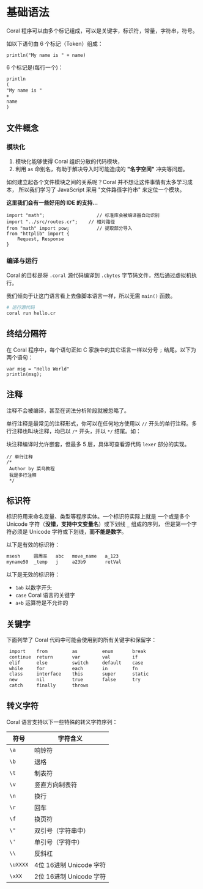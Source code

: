 # 基础语法

Coral 程序可以由多个标记组成，可以是关键字，标识符，常量，字符串，符号。

如以下语句由 6 个标记（Token）组成：

```coral
println("My name is " + name)
```

6 个标记是(每行一个)：

```txt
println
(
"My name is "
+
name
)
```

## 文件概念

### 模块化

1. 模块化能够使得 Coral 组织分散的代码模块，
2. 利用 `as` 命别名，有助于解决导入时可能造成的 **"名字空间"** 冲突等问题。

如何建立起各个文件模块之间的关系呢？Coral 并不想让这件事情有太多学习成本，
所以我们学习了 JavaScript 采用 "文件路径字符串" 来定位一个模块。

**这里我们会有一些好用的 IDE 的支持...**

```
import "math";                   // 标准库会被编译器自动识别
import "../src/routes.cr";    // 相对路径
from "math" import pow;          // 提取部分导入
from "httplib" import {
    Request, Response
}
```

### 编译与运行

Coral 的目标是将 `.coral` 源代码编译到 `.cbytes` 字节码文件，然后通过虚拟机执行。

我们倾向于让这门语言看上去像脚本语言一样，所以无需 `main()` 函数。

```bash
# 运行源代码
coral run hello.cr
```

## 终结分隔符

在 Coral 程序中，每个语句正如 C 家族中的其它语言一样以分号 `;` 结尾。以下为两个语句：

```coral
var msg = "Hello World"
println(msg);
```

## 注释

注释不会被编译，甚至在词法分析阶段就被忽略了。

单行注释是最常见的注释形式，你可以在任何地方使用以 `//` 开头的单行注释。多行注释也叫块注释，均已以 `/*` 开头，并以 `*/` 结尾。如：

块注释编译时允许嵌套，但最多 5 层，具体可查看源代码 `lexer` 部分的实现。

```coral
// 单行注释
/*
 Author by 菜鸟教程
 我是多行注释
 */
```

## 标识符

标识符用来命名变量、类型等程序实体。一个标识符实际上就是
一个或是多个 Unicode 字符（**没错，支持中文变量名**）或下划线 `_` 组成的序列，
但是第一个字符必须是 Unicode 字符或下划线，**而不能是数字**。

以下是有效的标识符：

```txt
msesh     圆周率   abc   move_name   a_123
myname50  _temp   j     a23b9       retVal
```

以下是无效的标识符：

- `1ab` 以数字开头
- `case` Coral 语言的关键字
- `a+b` 运算符是不允许的

## 关键字

下面列举了 Coral 代码中可能会使用到的所有关键字和保留字：

```txt
 import    from         as         enum       break  
 continue  return       var        val        if           
 elif      else         switch     default    case       
 while     for          each       in         fn         
 class     interface    this       super      static   
 new       nil          true       false      try       
 catch     finally      throws
```

## 转义字符

Coral 语言支持以下一些特殊的转义字符序列：

|符号|字符含义|
|--- |------|
|`\a`	|响铃符 |
|`\b`	|退格 |
|`\t`	|制表符|
|`\v`	|竖直方向制表符|
|`\n`	|换行 |
|`\r`	|回车 |
|`\f`	|换页符|
|`\"`	|双引号（字符串中）|
|`\'`	|单引号（字符中）|
|`\\`	|反斜杠|
|`\uXXXX`	|4位 16进制 Unicode 字符|
|`\xXX`	|2位 16进制 Unicode 字符|